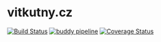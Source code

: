 # vitkutny.cz

[![Build Status](https://travis-ci.org/vitkutny/vitkutny.cz.svg?branch=master)](https://travis-ci.org/vitkutny/vitkutny.cz)
[![buddy pipeline](https://app.buddy.works/vitkutny/vitkutny-cz/pipelines/pipeline/57269/badge.svg?token=efcf728b65b9bbeea7d2bf01f4b9753ec538ed1a39f91f7ab20431ec32df6248 "buddy pipeline")](https://app.buddy.works/vitkutny/vitkutny-cz/pipelines/pipeline/57269)
[![Coverage Status](https://coveralls.io/repos/github/vitkutny/vitkutny.cz/badge.svg?branch=coveralls)](https://coveralls.io/github/vitkutny/vitkutny.cz?branch=coveralls)

